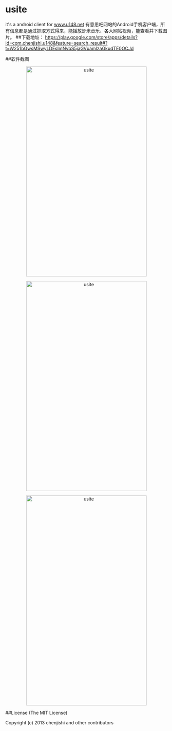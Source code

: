 usite
=====

it's a android client for www.u148.net
有意思吧网站的Android手机客户端，所有信息都是通过抓取方式得来，能播放虾米音乐、各大网站视频，能查看并下载图片。
##下载地址：
https://play.google.com/store/apps/details?id=com.chenjishi.u148&feature=search_result#?t=W251bGwsMSwyLDEsImNvbS5jaGVuamlzaGkudTE0OCJd

##软件截图
<p align="center">
  <img src="https://raw.github.com/chenjishi/usite/master/1_framed.png?raw=true" 
  alt="usite" height="654" width="375"/>
</p>
<p align="center">
  <img src="https://raw.github.com/chenjishi/usite/master/2_framed.png?raw=true" 
  alt="usite" height="654" width="375"/>
</p>
<p align="center">
  <img src="https://raw.github.com/chenjishi/usite/master/3_framed.png?raw=true" 
  alt="usite" height="654" width="375"/>
</p>

##License
(The MIT License)

Copyright (c) 2013 chenjishi and other contributors




